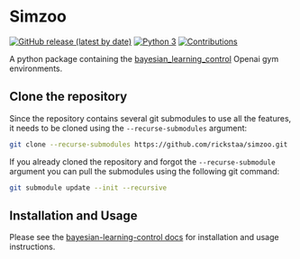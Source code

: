 # Simzoo

[![GitHub release (latest by date)](https://img.shields.io/github/v/release/rickstaa/simzoo)](https://github.com/rickstaa/simzoo/releases)
[![Python 3](https://img.shields.io/badge/Python-3.8%20%7C%203.7%20%7C%203.6-brightgreen)](https://www.python.org/)
[![Contributions](https://img.shields.io/badge/contributions-welcome-brightgreen.svg)](contributing.md)

A python package containing the [bayesian\_learning\_control](https://github.com/rickstaa/bayesian-learning-control) Openai gym environments.

## Clone the repository

Since the repository contains several git submodules to use all the features, it needs
to be cloned using the `--recurse-submodules` argument:

```bash
git clone --recurse-submodules https://github.com/rickstaa/simzoo.git
```

If you already cloned the repository and forgot the `--recurse-submodule` argument you
can pull the submodules using the following git command:

```bash
git submodule update --init --recursive
```

## Installation and Usage

Please see the [bayesian-learning-control docs](https://rickstaa.github.io/bayesian-learning-control/simzoo/simzoo.html) for installation and usage instructions.
